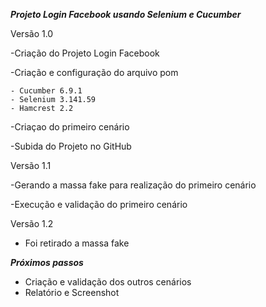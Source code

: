 ***Projeto Login Facebook usando Selenium e Cucumber***

Versão 1.0 

-Criação do Projeto Login Facebook

-Criação e configuração do arquivo pom

	- Cucumber 6.9.1
	- Selenium 3.141.59
	- Hamcrest 2.2

-Criaçao do primeiro cenário

-Subida do Projeto no GitHub

Versão 1.1

-Gerando a massa fake para realização do primeiro cenário

-Execução e validação do primeiro cenário

Versão 1.2

- Foi retirado a massa fake


***Próximos passos***

- Criação e validação dos outros cenários
- Relatório e Screenshot